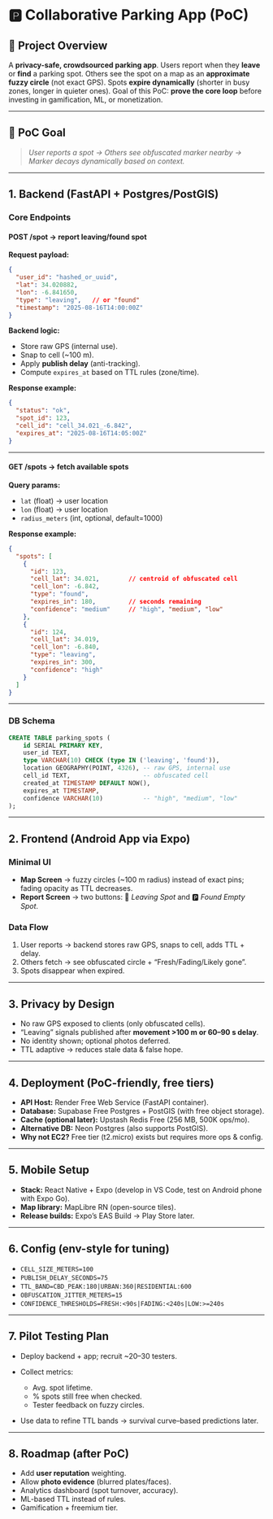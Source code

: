 
# 🅿️ Collaborative Parking App (PoC)

## 📌 Project Overview

A **privacy-safe, crowdsourced parking app**.
Users report when they **leave** or **find** a parking spot. Others see the spot on a map as an **approximate fuzzy circle** (not exact GPS).
Spots **expire dynamically** (shorter in busy zones, longer in quieter ones).
Goal of this PoC: **prove the core loop** before investing in gamification, ML, or monetization.

---

## 🎯 PoC Goal

> *User reports a spot → Others see obfuscated marker nearby → Marker decays dynamically based on context.*

---

## 1. Backend (FastAPI + Postgres/PostGIS)

### Core Endpoints

#### **POST /spot** → report leaving/found spot

**Request payload:**

```json
{
  "user_id": "hashed_or_uuid",
  "lat": 34.020882,
  "lon": -6.841650,
  "type": "leaving",   // or "found"
  "timestamp": "2025-08-16T14:00:00Z"
}
```

**Backend logic:**

* Store raw GPS (internal use).
* Snap to cell (\~100 m).
* Apply **publish delay** (anti-tracking).
* Compute `expires_at` based on TTL rules (zone/time).

**Response example:**

```json
{
  "status": "ok",
  "spot_id": 123,
  "cell_id": "cell_34.021_-6.842",
  "expires_at": "2025-08-16T14:05:00Z"
}
```

---

#### **GET /spots** → fetch available spots

**Query params:**

* `lat` (float) → user location
* `lon` (float) → user location
* `radius_meters` (int, optional, default=1000)

**Response example:**

```json
{
  "spots": [
    {
      "id": 123,
      "cell_lat": 34.021,        // centroid of obfuscated cell
      "cell_lon": -6.842,
      "type": "found",
      "expires_in": 180,         // seconds remaining
      "confidence": "medium"     // "high", "medium", "low"
    },
    {
      "id": 124,
      "cell_lat": 34.019,
      "cell_lon": -6.840,
      "type": "leaving",
      "expires_in": 300,
      "confidence": "high"
    }
  ]
}
```

---

### DB Schema

```sql
CREATE TABLE parking_spots (
    id SERIAL PRIMARY KEY,
    user_id TEXT,
    type VARCHAR(10) CHECK (type IN ('leaving', 'found')),
    location GEOGRAPHY(POINT, 4326), -- raw GPS, internal use
    cell_id TEXT,                    -- obfuscated cell
    created_at TIMESTAMP DEFAULT NOW(),
    expires_at TIMESTAMP,
    confidence VARCHAR(10)           -- "high", "medium", "low"
);
```

---

## 2. Frontend (Android App via Expo)

### Minimal UI

* **Map Screen** → fuzzy circles (\~100 m radius) instead of exact pins; fading opacity as TTL decreases.
* **Report Screen** → two buttons: 🚗 *Leaving Spot* and 🅿️ *Found Empty Spot*.

### Data Flow

1. User reports → backend stores raw GPS, snaps to cell, adds TTL + delay.
2. Others fetch → see obfuscated circle + “Fresh/Fading/Likely gone”.
3. Spots disappear when expired.

---

## 3. Privacy by Design

* No raw GPS exposed to clients (only obfuscated cells).
* “Leaving” signals published after **movement >100 m or 60–90 s delay**.
* No identity shown; optional photos deferred.
* TTL adaptive → reduces stale data & false hope.

---

## 4. Deployment (PoC-friendly, free tiers)

* **API Host:** Render Free Web Service (FastAPI container).
* **Database:** Supabase Free Postgres + PostGIS (with free object storage).
* **Cache (optional later):** Upstash Redis Free (256 MB, 500K ops/mo).
* **Alternative DB:** Neon Postgres (also supports PostGIS).
* **Why not EC2?** Free tier (t2.micro) exists but requires more ops & config.

---

## 5. Mobile Setup

* **Stack:** React Native + Expo (develop in VS Code, test on Android phone with Expo Go).
* **Map library:** MapLibre RN (open-source tiles).
* **Release builds:** Expo’s EAS Build → Play Store later.

---

## 6. Config (env-style for tuning)

* `CELL_SIZE_METERS=100`
* `PUBLISH_DELAY_SECONDS=75`
* `TTL_BAND=CBD_PEAK:180|URBAN:360|RESIDENTIAL:600`
* `OBFUSCATION_JITTER_METERS=15`
* `CONFIDENCE_THRESHOLDS=FRESH:<90s|FADING:<240s|LOW:>=240s`

---

## 7. Pilot Testing Plan

* Deploy backend + app; recruit \~20–30 testers.
* Collect metrics:

  * Avg. spot lifetime.
  * % spots still free when checked.
  * Tester feedback on fuzzy circles.
* Use data to refine TTL bands → survival curve–based predictions later.

---

## 8. Roadmap (after PoC)

* Add **user reputation** weighting.
* Allow **photo evidence** (blurred plates/faces).
* Analytics dashboard (spot turnover, accuracy).
* ML-based TTL instead of rules.
* Gamification + freemium tier.
